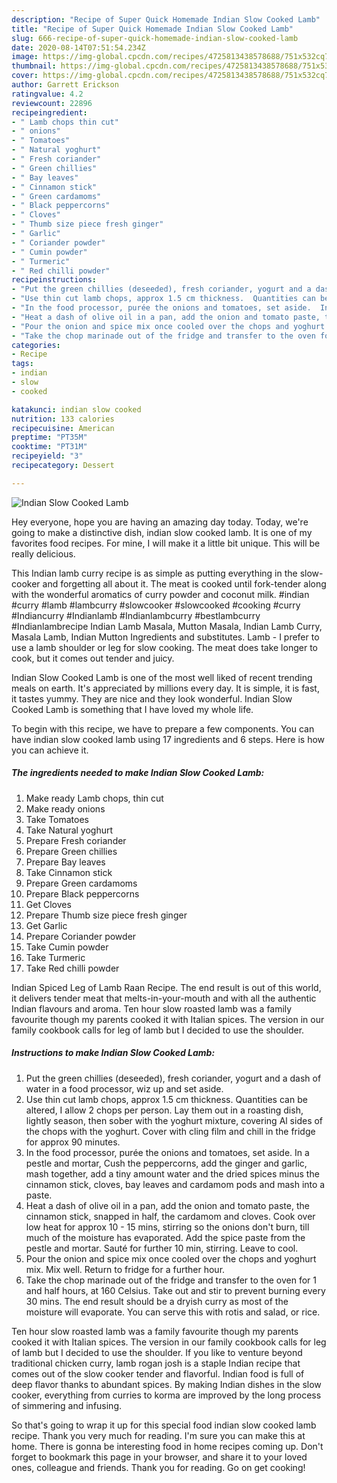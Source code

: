 ```yaml
---
description: "Recipe of Super Quick Homemade Indian Slow Cooked Lamb"
title: "Recipe of Super Quick Homemade Indian Slow Cooked Lamb"
slug: 666-recipe-of-super-quick-homemade-indian-slow-cooked-lamb
date: 2020-08-14T07:51:54.234Z
image: https://img-global.cpcdn.com/recipes/4725813438578688/751x532cq70/indian-slow-cooked-lamb-recipe-main-photo.jpg
thumbnail: https://img-global.cpcdn.com/recipes/4725813438578688/751x532cq70/indian-slow-cooked-lamb-recipe-main-photo.jpg
cover: https://img-global.cpcdn.com/recipes/4725813438578688/751x532cq70/indian-slow-cooked-lamb-recipe-main-photo.jpg
author: Garrett Erickson
ratingvalue: 4.2
reviewcount: 22896
recipeingredient:
- " Lamb chops thin cut"
- " onions"
- " Tomatoes"
- " Natural yoghurt"
- " Fresh coriander"
- " Green chillies"
- " Bay leaves"
- " Cinnamon stick"
- " Green cardamoms"
- " Black peppercorns"
- " Cloves"
- " Thumb size piece fresh ginger"
- " Garlic"
- " Coriander powder"
- " Cumin powder"
- " Turmeric"
- " Red chilli powder"
recipeinstructions:
- "Put the green chillies (deseeded), fresh coriander, yogurt and a dash of water in a food processor, wiz up and set aside."
- "Use thin cut lamb chops, approx 1.5 cm thickness.  Quantities can be altered, I allow 2 chops per person.  Lay them out in a roasting dish, lightly season, then sober with the yoghurt mixture, covering Al sides of the chops with the yoghurt.  Cover with cling film and chill in the fridge for approx 90 minutes."
- "In the food processor, purée the onions and tomatoes, set aside.  In a pestle and mortar, Cush the peppercorns, add the ginger and garlic, mash together, add a tiny amount water and the dried spices minus the cinnamon stick, cloves, bay leaves and cardamom pods and mash into a paste."
- "Heat a dash of olive oil in a pan, add the onion and tomato paste, the cinnamon stick, snapped in half, the cardamom and cloves.  Cook over low heat for approx 10 - 15 mins, stirring so the onions don&#39;t burn, till much of the moisture has evaporated.  Add the spice paste from the pestle and mortar.  Sauté for further 10 min, stirring.  Leave to cool."
- "Pour the onion and spice mix once cooled over the chops and yoghurt mix.  Mix well.  Return to fridge for a further hour."
- "Take the chop marinade out of the fridge and transfer to the oven for 1 and half hours, at 160 Celsius.  Take out and stir to prevent burning every 30 mins.  The end result should be a dryish curry as most of the moisture will evaporate.  You can serve this with rotis and salad, or rice."
categories:
- Recipe
tags:
- indian
- slow
- cooked

katakunci: indian slow cooked 
nutrition: 133 calories
recipecuisine: American
preptime: "PT35M"
cooktime: "PT31M"
recipeyield: "3"
recipecategory: Dessert

---
```



![Indian Slow Cooked Lamb](https://img-global.cpcdn.com/recipes/4725813438578688/751x532cq70/indian-slow-cooked-lamb-recipe-main-photo.jpg)

Hey everyone, hope you are having an amazing day today. Today, we're going to make a distinctive dish, indian slow cooked lamb. It is one of my favorites food recipes. For mine, I will make it a little bit unique. This will be really delicious.

This Indian lamb curry recipe is as simple as putting everything in the slow-cooker and forgetting all about it. The meat is cooked until fork-tender along with the wonderful aromatics of curry powder and coconut milk. #indian #curry #lamb #lambcurry #slowcooker #slowcooked #cooking #curry #Indiancurry #Indianlamb #Indianlambcurry #bestlambcurry #Indianlambrecipe Indian Lamb Masala, Mutton Masala, Indian Lamb Curry, Masala Lamb, Indian Mutton Ingredients and substitutes. Lamb - I prefer to use a lamb shoulder or leg for slow cooking. The meat does take longer to cook, but it comes out tender and juicy.

Indian Slow Cooked Lamb is one of the most well liked of recent trending meals on earth. It's appreciated by millions every day. It is simple, it is fast, it tastes yummy. They are nice and they look wonderful. Indian Slow Cooked Lamb is something that I have loved my whole life.


To begin with this recipe, we have to prepare a few components. You can have indian slow cooked lamb using 17 ingredients and 6 steps. Here is how you can achieve it.

<!--inarticleads1-->

##### The ingredients needed to make Indian Slow Cooked Lamb:

1. Make ready  Lamb chops, thin cut
1. Make ready  onions
1. Take  Tomatoes
1. Take  Natural yoghurt
1. Prepare  Fresh coriander
1. Prepare  Green chillies
1. Prepare  Bay leaves
1. Take  Cinnamon stick
1. Prepare  Green cardamoms
1. Prepare  Black peppercorns
1. Get  Cloves
1. Prepare  Thumb size piece fresh ginger
1. Get  Garlic
1. Prepare  Coriander powder
1. Take  Cumin powder
1. Take  Turmeric
1. Take  Red chilli powder


Indian Spiced Leg of Lamb Raan Recipe. The end result is out of this world, it delivers tender meat that melts-in-your-mouth and with all the authentic Indian flavours and aroma. Ten hour slow roasted lamb was a family favourite though my parents cooked it with Italian spices. The version in our family cookbook calls for leg of lamb but I decided to use the shoulder. 

<!--inarticleads2-->

##### Instructions to make Indian Slow Cooked Lamb:

1. Put the green chillies (deseeded), fresh coriander, yogurt and a dash of water in a food processor, wiz up and set aside.
1. Use thin cut lamb chops, approx 1.5 cm thickness.  Quantities can be altered, I allow 2 chops per person.  Lay them out in a roasting dish, lightly season, then sober with the yoghurt mixture, covering Al sides of the chops with the yoghurt.  Cover with cling film and chill in the fridge for approx 90 minutes.
1. In the food processor, purée the onions and tomatoes, set aside.  In a pestle and mortar, Cush the peppercorns, add the ginger and garlic, mash together, add a tiny amount water and the dried spices minus the cinnamon stick, cloves, bay leaves and cardamom pods and mash into a paste.
1. Heat a dash of olive oil in a pan, add the onion and tomato paste, the cinnamon stick, snapped in half, the cardamom and cloves.  Cook over low heat for approx 10 - 15 mins, stirring so the onions don&#39;t burn, till much of the moisture has evaporated.  Add the spice paste from the pestle and mortar.  Sauté for further 10 min, stirring.  Leave to cool.
1. Pour the onion and spice mix once cooled over the chops and yoghurt mix.  Mix well.  Return to fridge for a further hour.
1. Take the chop marinade out of the fridge and transfer to the oven for 1 and half hours, at 160 Celsius.  Take out and stir to prevent burning every 30 mins.  The end result should be a dryish curry as most of the moisture will evaporate.  You can serve this with rotis and salad, or rice.


Ten hour slow roasted lamb was a family favourite though my parents cooked it with Italian spices. The version in our family cookbook calls for leg of lamb but I decided to use the shoulder. If you like to venture beyond traditional chicken curry, lamb rogan josh is a staple Indian recipe that comes out of the slow cooker tender and flavorful. Indian food is full of deep flavor thanks to abundant spices. By making Indian dishes in the slow cooker, everything from curries to korma are improved by the long process of simmering and infusing. 

So that's going to wrap it up for this special food indian slow cooked lamb recipe. Thank you very much for reading. I'm sure you can make this at home. There is gonna be interesting food in home recipes coming up. Don't forget to bookmark this page in your browser, and share it to your loved ones, colleague and friends. Thank you for reading. Go on get cooking!
